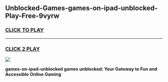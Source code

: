
## Unblocked-Games-games-on-ipad-unblocked-Play-Free-9vyrw
<h3>
<a href="https://premium76.site?title=games-on-ipad-unblocked&ref=24M">CLICK TO PLAY</a></h3>
<hr>

<h3>
<a href="https://premium76.site?title=games-on-ipad-unblocked&ref=24M">CLICK 2 PLAY</a>
  
</h3>

<a href="https://premium76.site?title=games-on-ipad-unblocked&ref=24M"><img src="https://clearcache.store/games.png"></a>


**games-on-ipad-unblocked games unblocked: Your Gateway to Fun and Accessible Online Gaming**
